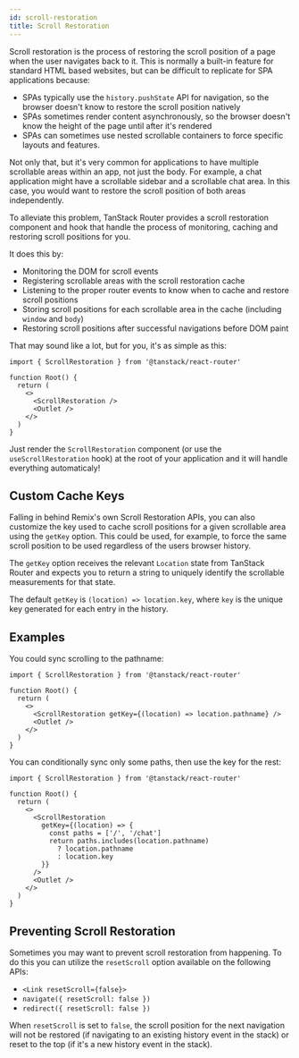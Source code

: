 ```yaml
---
id: scroll-restoration
title: Scroll Restoration
---
```


Scroll restoration is the process of restoring the scroll position of a page when the user navigates back to it. This is normally a built-in feature for standard HTML based websites, but can be difficult to replicate for SPA applications because:

- SPAs typically use the `history.pushState` API for navigation, so the browser doesn't know to restore the scroll position natively
- SPAs sometimes render content asynchronously, so the browser doesn't know the height of the page until after it's rendered
- SPAs can sometimes use nested scrollable containers to force specific layouts and features.

Not only that, but it's very common for applications to have multiple scrollable areas within an app, not just the body. For example, a chat application might have a scrollable sidebar and a scrollable chat area. In this case, you would want to restore the scroll position of both areas independently.

To alleviate this problem, TanStack Router provides a scroll restoration component and hook that handle the process of monitoring, caching and restoring scroll positions for you.

It does this by:

- Monitoring the DOM for scroll events
- Registering scrollable areas with the scroll restoration cache
- Listening to the proper router events to know when to cache and restore scroll positions
- Storing scroll positions for each scrollable area in the cache (including `window` and `body`)
- Restoring scroll positions after successful navigations before DOM paint

That may sound like a lot, but for you, it's as simple as this:

```tsx
import { ScrollRestoration } from '@tanstack/react-router'

function Root() {
  return (
    <>
      <ScrollRestoration />
      <Outlet />
    </>
  )
}
```

Just render the `ScrollRestoration` component (or use the `useScrollRestoration` hook) at the root of your application and it will handle everything automaticaly!

## Custom Cache Keys

Falling in behind Remix's own Scroll Restoration APIs, you can also customize the key used to cache scroll positions for a given scrollable area using the `getKey` option. This could be used, for example, to force the same scroll position to be used regardless of the users browser history.

The `getKey` option receives the relevant `Location` state from TanStack Router and expects you to return a string to uniquely identify the scrollable measurements for that state.

The default `getKey` is `(location) => location.key`, where `key` is the unique key generated for each entry in the history.

## Examples

You could sync scrolling to the pathname:

```tsx
import { ScrollRestoration } from '@tanstack/react-router'

function Root() {
  return (
    <>
      <ScrollRestoration getKey={(location) => location.pathname} />
      <Outlet />
    </>
  )
}
```

You can conditionally sync only some paths, then use the key for the rest:

```tsx
import { ScrollRestoration } from '@tanstack/react-router'

function Root() {
  return (
    <>
      <ScrollRestoration
        getKey={(location) => {
          const paths = ['/', '/chat']
          return paths.includes(location.pathname)
            ? location.pathname
            : location.key
        }}
      />
      <Outlet />
    </>
  )
}
```

## Preventing Scroll Restoration

Sometimes you may want to prevent scroll restoration from happening. To do this you can utilize the `resetScroll` option available on the following APIs:

- `<Link resetScroll={false}>`
- `navigate({ resetScroll: false })`
- `redirect({ resetScroll: false })`

When `resetScroll` is set to `false`, the scroll position for the next navigation will not be restored (if navigating to an existing history event in the stack) or reset to the top (if it's a new history event in the stack).
